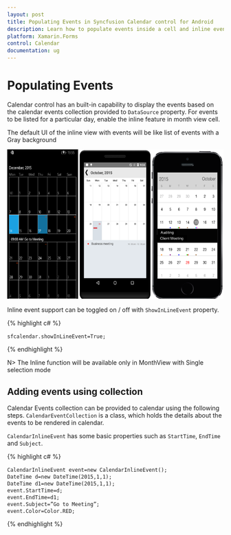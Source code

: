```yaml
---
layout: post
title: Populating Events in Syncfusion Calendar control for Android
description: Learn how to populate events inside a cell and inline events descriptions
platform: Xamarin.Forms
control: Calendar
documentation: ug
---
```


# Populating Events

Calendar control has an built-in capability to display the events based on the calendar events collection provided to `DataSource` property. For events to be listed for a particular day, enable the inline feature in month view cell.

The default UI of the inline view with events will be like list of events with a Gray background

![](images/Event.png)

Inline event support can be toggled on / off with `ShowInLineEvent` property.
    
{% highlight c# %}
	
	sfcalendar.showInLineEvent=True;
	
{% endhighlight %}
	
N> The Inline function will be available only in MonthView with Single selection mode
	
## Adding events using collection

Calendar Events collection can be provided to calendar using the following steps. `CalendarEventCollection` is a class, which holds the details about the events to be rendered in calendar. 

`CalendarInlineEvent` has some basic properties such as `StartTime`, `EndTime` and `Subject`.

{% highlight c# %}
		   
    CalendarInlineEvent event=new CalendarInlineEvent();
    DateTime d=new DateTime(2015,1,1);
    DateTime d1=new DateTime(2015,1,1);
    event.StartTime=d;
    event.EndTime=d1;
    event.Subject=”Go to Meeting”;
    event.Color=Color.RED;
		   
{% endhighlight %}


	

	

